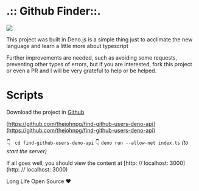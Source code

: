 # .:: Github Finder::.

![](https://svgshare.com/i/LVE.svg)

This project was built in Deno.js is a simple thing just to acclimate the new language and learn a little more about typescript

Further improvements are needed, such as avoiding some requests, preventing other types of errors, but if you are interested, fork this project or even a PR and I will be very grateful to help or be helped.

# Scripts

Download the project in [Github]([https://github.com/thejohnpg/find-github-users-deno-api](https://github.com/thejohnpg/find-github-users-deno-api))

[https://github.com/thejohnpg/find-github-users-deno-api](https://github.com/thejohnpg/find-github-users-deno-api)

👇
` cd find-github-users-deno-api`
👇
`deno run --allow-net index.ts`  *(to start the server)*

If all goes well, you should view the content at [http: // localhost: 3000] (http: // localhost: 3000)

Long Life Open Source ❤